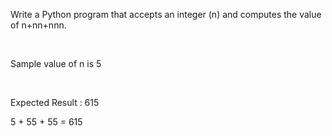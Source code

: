 Write a Python program that accepts an integer (n) and computes the value of n+nn+nnn.

<br>

Sample value of n is 5

<br>

Expected Result : 615

5 + 55 + 55 = 615
